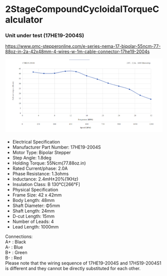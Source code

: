 # 2StageCompoundCycloidalTorqueCalculator
### Unit under test (17HE19-2004S)
https://www.omc-stepperonline.com/e-series-nema-17-bipolar-55ncm-77-88oz-in-2a-42x48mm-4-wires-w-1m-cable-connector-17he19-2004s

![alt text](TorqueCurve_17HE19-2004S.png)
####
* Electrical Specification
* Manufacturer Part Number: 17HE19-2004S
* Motor Type: Bipolar Stepper
* Step Angle: 1.8deg
* Holding Torque: 55Ncm(77.88oz.in)
* Rated Current/phase: 2.0A
* Phase Resistance: 1.3ohms
* Inductance: 2.4mH±20%(1KHz)
* Insulation Class: B 130°C[266°F]
* Physical Specification
* Frame Size: 42 x 42mm
* Body Length: 48mm
* Shaft Diameter: Φ5mm
* Shaft Length: 24mm
* D-cut Length: 15mm
* Number of Leads: 4
* Lead Length: 1000mm

Connections:  
A+ : Black  
A- : Blue  
B+ : Green  
B- : Red  
Please note that the wiring sequence of 17HE19-2004S and 17HS19-2004S1 is different and they cannot be directly substituted for each other.

